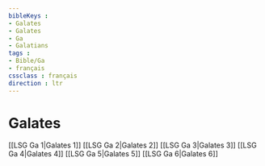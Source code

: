 ```yaml
---
bibleKeys : 
- Galates
- Galates
- Ga
- Galatians
tags : 
- Bible/Ga
- français
cssclass : français
direction : ltr
---
```


# Galates

[[LSG Ga 1|Galates 1]]
[[LSG Ga 2|Galates 2]]
[[LSG Ga 3|Galates 3]]
[[LSG Ga 4|Galates 4]]
[[LSG Ga 5|Galates 5]]
[[LSG Ga 6|Galates 6]]
